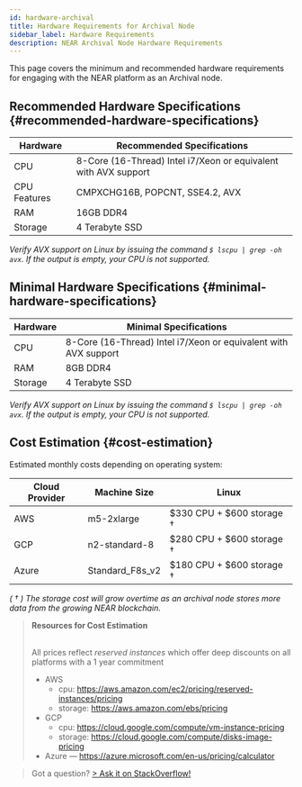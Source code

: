 ```yaml
---
id: hardware-archival
title: Hardware Requirements for Archival Node
sidebar_label: Hardware Requirements
description: NEAR Archival Node Hardware Requirements
---
```


This page covers the minimum and recommended hardware requirements for engaging with the NEAR platform as an Archival node.


## Recommended Hardware Specifications {#recommended-hardware-specifications}

| Hardware       |  Recommended Specifications                                               |
| -------------- | -----------------------------------------------------------------------   |
| CPU            | 8-Core (16-Thread) Intel i7/Xeon or equivalent with AVX support           |
| CPU Features   | CMPXCHG16B, POPCNT, SSE4.2, AVX                                           |
| RAM            | 16GB DDR4                                                                 |
| Storage        | 4 Terabyte SSD                                                            |

_Verify AVX support on Linux by issuing the command ```$ lscpu | grep -oh  avx```. If the output is empty, your CPU is not supported._


## Minimal Hardware Specifications {#minimal-hardware-specifications}

| Hardware       |  Minimal Specifications                                                    |
| -------------- | -------------------------------------------------------------------------- |
| CPU            | 8-Core (16-Thread) Intel i7/Xeon or equivalent with AVX support            |
| RAM            | 8GB DDR4                                                                   |
| Storage        | 4 Terabyte SSD                                                           |

_Verify AVX support on Linux by issuing the command ```$ lscpu | grep -oh  avx```. If the output is empty, your CPU is not supported._

## Cost Estimation {#cost-estimation}

Estimated monthly costs depending on operating system:

| Cloud Provider | Machine Size    | Linux                     |
| -------------- | --------------- | ------------------------  |
| AWS            | m5-2xlarge      | $330 CPU + $600 storage † |
| GCP            | n2-standard-8   | $280 CPU + $600 storage † |
| Azure          | Standard_F8s_v2 | $180 CPU + $600 storage † |

_( † ) The storage cost will grow overtime as an archival node stores more data from the growing NEAR blockchain._


<blockquote class="info">
<strong>Resources for Cost Estimation</strong><br /><br />

All prices reflect *reserved instances* which offer deep discounts on all platforms with a 1 year commitment

- AWS
  - cpu: https://aws.amazon.com/ec2/pricing/reserved-instances/pricing
  - storage: https://aws.amazon.com/ebs/pricing
- GCP
  - cpu: https://cloud.google.com/compute/vm-instance-pricing
  - storage: https://cloud.google.com/compute/disks-image-pricing
- Azure — https://azure.microsoft.com/en-us/pricing/calculator

</blockquote>

> Got a question?
> <a href="https://stackoverflow.com/questions/tagged/nearprotocol"> > <h8>Ask it on StackOverflow!</h8></a>
